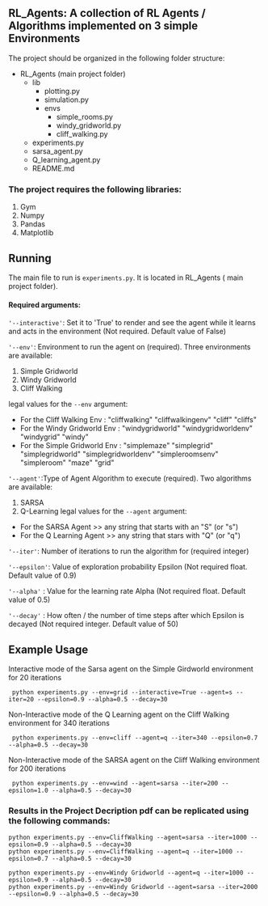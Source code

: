 ## RL_Agents: A collection of RL Agents / Algorithms implemented on 3 simple Environments

The project should be organized in the following folder structure:
- RL_Agents (main project folder)
  - lib
    - plotting.py
    - simulation.py
    - envs
      - simple_rooms.py
      - windy_gridworld.py
      - cliff_walking.py
  - experiments.py
  - sarsa_agent.py
  - Q_learning_agent.py
  - README.md

### The project requires the following libraries:
1. Gym
2. Numpy
3. Pandas
4. Matplotlib

## Running

The main file to run is ```experiments.py```. It is located in RL_Agents ( main project folder).

#### Required arguments:

```'--interactive'```: Set it to 'True' to render and see the agent while it learns and acts in the environment (Not required. Default value of False)

```'--env'```: Environment to run the agent on (required).
Three environments are available:
1. Simple Gridworld
2. Windy Gridworld
3. Cliff Walking

legal values for the ```--env``` argument:
- For the Cliff Walking Env : "cliffwalking" "cliffwalkingenv"     "cliff"      "cliffs"     
- For the Windy Gridworld Env : "windygridworld"  "windygridworldenv"     "windygrid"    "windy"     
- For the Simple Gridworld Env : "simplemaze" "simplegrid" "simplegridworld" "simplegridworldenv" "simpleroomsenv"  "simpleroom"  "maze"  "grid"

```'--agent'```:Type of Agent Algorithm to execute (required). Two algorithms are available:
1. SARSA
2. Q-Learning
legal values for the ```--agent``` argument:
- For the SARSA Agent      >> any string that starts with an "S" (or "s")
- For the Q Learning Agent >> any string that stars with "Q" (or "q")

```'--iter'```: Number of iterations to run the algorithm for (required integer)

```'--epsilon'```: Value of exploration probability Epsilon (Not required float. Default value of 0.9)

```'--alpha'``` : Value for the learning rate Alpha (Not required float. Default value of 0.5)

```'--decay'``` : How often / the number of time steps after which Epsilon is decayed (Not required integer. Default value of 50)

## Example Usage

Interactive mode of the Sarsa agent on the Simple Girdworld environment for 20 iterations

```
 python experiments.py --env=grid --interactive=True --agent=s --iter=20 --epsilon=0.9 --alpha=0.5 --decay=30
```

Non-Interactive mode of the Q Learning agent on the Cliff Walking environment for 340 iterations
```
 python experiments.py --env=cliff --agent=q --iter=340 --epsilon=0.7 --alpha=0.5 --decay=30
```

Non-Interactive mode of the SARSA agent on the Cliff Walking environment for 200 iterations
```
 python experiments.py --env=wind --agent=sarsa --iter=200 --epsilon=1.0 --alpha=0.5 --decay=30
```
### Results in the Project Decription pdf can be replicated using the following commands:
```
python experiments.py --env=CliffWalking --agent=sarsa --iter=1000 --epsilon=0.9 --alpha=0.5 --decay=30
python experiments.py --env=CliffWalking --agent=q --iter=1000 --epsilon=0.7 --alpha=0.5 --decay=30

python experiments.py --env=Windy Gridworld --agent=q --iter=1000 --epsilon=0.9 --alpha=0.5 --decay=30
python experiments.py --env=Windy Gridworld --agent=sarsa --iter=2000 --epsilon=0.9 --alpha=0.5 --decay=30
```
